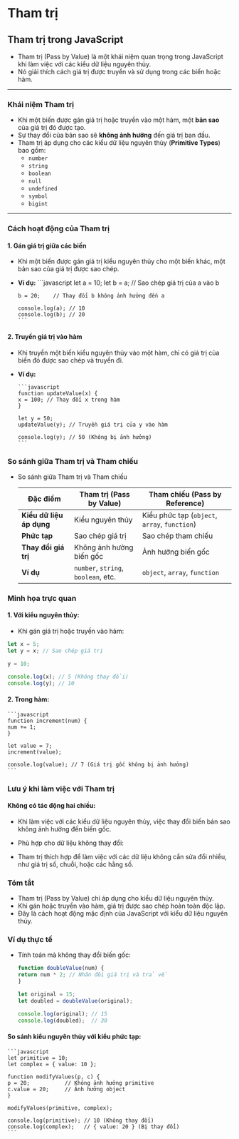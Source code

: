 # Tham trị

## Tham trị trong JavaScript

- Tham trị (Pass by Value) là một khái niệm quan trọng trong JavaScript khi làm việc với các kiểu dữ liệu nguyên thủy.
- Nó giải thích cách giá trị được truyền và sử dụng trong các biến hoặc hàm.

---

### **Khái niệm Tham trị**

- Khi một biến được gán giá trị hoặc truyền vào một hàm, một **bản sao** của giá trị đó được tạo.
- Sự thay đổi của bản sao sẽ **không ảnh hưởng** đến giá trị ban đầu.
- Tham trị áp dụng cho các kiểu dữ liệu nguyên thủy (**Primitive Types**) bao gồm:
  - `number`
  - `string`
  - `boolean`
  - `null`
  - `undefined`
  - `symbol`
  - `bigint`

---

### **Cách hoạt động của Tham trị**

#### **1. Gán giá trị giữa các biến**

- Khi một biến được gán giá trị kiểu nguyên thủy cho một biến khác, một bản sao của giá trị được sao chép.

-   **Ví dụ:**
        ```javascript
        let a = 10;
        let b = a; // Sao chép giá trị của a vào b

        b = 20;    // Thay đổi b không ảnh hưởng đến a

        console.log(a); // 10
        console.log(b); // 20
        ```

#### **2. Truyền giá trị vào hàm**
- Khi truyền một biến kiểu nguyên thủy vào một hàm, chỉ có giá trị của biến đó được sao chép và truyền đi.

-   **Ví dụ:**

        ```javascript
        function updateValue(x) {
        x = 100; // Thay đổi x trong hàm
        }

        let y = 50;
        updateValue(y); // Truyền giá trị của y vào hàm

        console.log(y); // 50 (Không bị ảnh hưởng)
        ```

### **So sánh giữa Tham trị và Tham chiếu**

- So sánh giữa Tham trị và Tham chiếu

    | Đặc điểm  | Tham trị (Pass by Value)                 | Tham chiếu (Pass by Reference)     |
    |---------|-------------------------------|---------------------------------|
    | **Kiểu dữ liệu áp dụng** | Kiểu nguyên thủy   | Kiểu phức tạp (`object`, `array`, `function`)      |
    | **Phức tạp**| Sao chép giá trị |      Sao chép tham chiếu   |
    | **Thay đổi giá trị**| Không ảnh hưởng biến gốc |    Ảnh hưởng biến gốc  |
    | **Ví dụ**| `number`, `string`, `boolean`, etc. |     `object`, `array`, `function`  |

### **Minh họa trực quan**
#### 1. Với kiểu nguyên thủy:
- Khi gán giá trị hoặc truyền vào hàm:

```javascript
let x = 5;
let y = x; // Sao chép giá trị

y = 10;

console.log(x); // 5 (Không thay đổi)
console.log(y); // 10
```

#### 2. Trong hàm:
    ```javascript
    function increment(num) {
    num += 1;
    }

    let value = 7;
    increment(value);

    console.log(value); // 7 (Giá trị gốc không bị ảnh hưởng)
    ```

### Lưu ý khi làm việc với Tham trị
#### Không có tác động hai chiều:

- Khi làm việc với các kiểu dữ liệu nguyên thủy, việc thay đổi biến bản sao không ảnh hưởng đến biến gốc.
- Phù hợp cho dữ liệu không thay đổi:

- Tham trị thích hợp để làm việc với các dữ liệu không cần sửa đổi nhiều, như giá trị số, chuỗi, hoặc các hằng số.

### Tóm tắt
- Tham trị (Pass by Value) chỉ áp dụng cho kiểu dữ liệu nguyên thủy.
- Khi gán hoặc truyền vào hàm, giá trị được sao chép hoàn toàn độc lập.
- Đây là cách hoạt động mặc định của JavaScript với kiểu dữ liệu nguyên thủy.

### Ví dụ thực tế
- Tính toán mà không thay đổi biến gốc:

    ```javascript
    function doubleValue(num) {
    return num * 2; // Nhân đôi giá trị và trả về
    }

    let original = 15;
    let doubled = doubleValue(original);

    console.log(original); // 15
    console.log(doubled);  // 30
    ```

#### So sánh kiểu nguyên thủy với kiểu phức tạp:
    ```javascript
    let primitive = 10;
    let complex = { value: 10 };

    function modifyValues(p, c) {
    p = 20;           // Không ảnh hưởng primitive
    c.value = 20;     // Ảnh hưởng object
    }

    modifyValues(primitive, complex);

    console.log(primitive); // 10 (Không thay đổi)
    console.log(complex);   // { value: 20 } (Bị thay đổi)
    ```